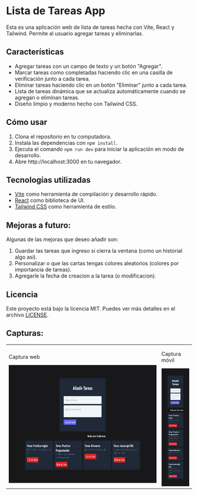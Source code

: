 # Lista de Tareas App

Esta es una aplicación web de lista de tareas hecha con Vite, React y Tailwind. Permite al usuario agregar tareas y eliminarlas. 

## Características

- Agregar tareas con un campo de texto y un botón "Agregar".
- Marcar tareas como completadas haciendo clic en una casilla de verificación junto a cada tarea.
- Eliminar tareas haciendo clic en un botón "Eliminar" junto a cada tarea.
- Lista de tareas dinámica que se actualiza automáticamente cuando se agregan o eliminan tareas.
- Diseño limpio y moderno hecho con Tailwind CSS.

## Cómo usar

1. Clona el repositorio en tu computadora.
2. Instala las dependencias con `npm install`.
3. Ejecuta el comando `npm run dev` para iniciar la aplicación en modo de desarrollo.
4. Abre http://localhost:3000 en tu navegador.

## Tecnologías utilizadas

- [Vite](https://vitejs.dev/) como herramienta de compilación y desarrollo rápido.
- [React](https://reactjs.org/) como biblioteca de UI.
- [Tailwind CSS](https://tailwindcss.com/) como herramienta de estilo.

## Mejoras a futuro:

Algunas de las mejoras que deseo añadir son:

1. Guardar las tareas que ingreso si cierra la ventana (como un historial algo asi).
2. Personalizar o que las cartas tengas colores aleatorios (colores por importancia de tareas).
3. Agregarle la fecha de creacion a la tarea (o modificacion). 

## Licencia

Este proyecto está bajo la licencia MIT. Puedes ver más detalles en el archivo [LICENSE](LICENSE).

## Capturas: 

<table>
  <tr>
    <td><p>Captura web</p>
    <img height='320px' src="/screenshot.png">
    </td>
    <td><p>Captura móvil</p>
    <img height='320px' src="/mb_screenshot.png">
    </td>
  </tr>
</table>